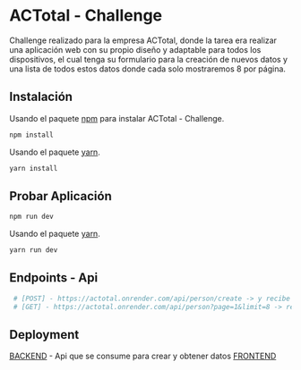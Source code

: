 # ACTotal - Challenge

Challenge realizado para la empresa ACTotal, donde la tarea era realizar una aplicación web con su propio diseño y adaptable para todos los dispositivos, el cual tenga su formulario para la creación de nuevos datos y una lista de todos estos datos donde cada solo mostraremos 8 por página.

## Instalación

Usando el paquete [npm](https://www.npmjs.com/) para instalar ACTotal - Challenge.

```bash
npm install
```
Usando el paquete [yarn](https://yarnpkg.com/).

```bash
yarn install
```

## Probar Aplicación

```bash
npm run dev
```

Usando el paquete [yarn](https://yarnpkg.com/).

```bash
yarn run dev
```

## Endpoints - Api

```bash
 # [POST] - https://actotal.onrender.com/api/person/create -> y recibe por body { name: 'example', email: 'example@mail.com', phone: 323232323 }
 # [GET] - https://actotal.onrender.com/api/person?page=1&limit=8 -> recibe por params el limit y el page
```

## Deployment
[BACKEND](https://actotal.onrender.com/) - Api que se consume para crear y obtener datos
[FRONTEND](https://challenge-ac-total.vercel.app/)